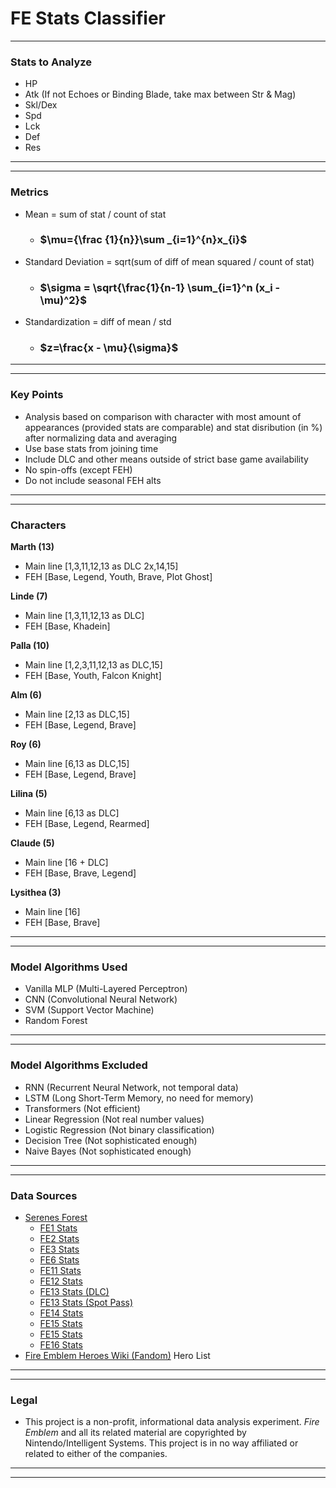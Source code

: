 # FE Stats Classifier
---
### Stats to Analyze
- HP
- Atk (If not Echoes or Binding Blade, take max between Str & Mag)
- Skl/Dex
- Spd
- Lck
- Def
- Res
---
---
### Metrics
- Mean = sum of stat / count of stat
  - ### $`\mu={\frac {1}{n}}\sum _{i=1}^{n}x_{i}`$
- Standard Deviation = sqrt(sum of diff of mean squared / count of stat)
  - ### $`\sigma = \sqrt{\frac{1}{n-1} \sum_{i=1}^n (x_i - \mu)^2}`$
- Standardization = diff of mean / std
  - ### $`z=\frac{x - \mu}{\sigma}`$
---
---
### Key Points
- Analysis based on comparison with character with most amount of appearances (provided stats are comparable) and stat disribution (in %) after normalizing data and averaging
- Use base stats from joining time
- Include DLC and other means outside of strict base game availability
- No spin-offs (except FEH)
- Do not include seasonal FEH alts
---
---
### Characters
**Marth (13)**
- Main line [1,3,11,12,13 as DLC 2x,14,15]
- FEH [Base, Legend, Youth, Brave, Plot Ghost]

**Linde (7)**
- Main line [1,3,11,12,13 as DLC]
- FEH [Base, Khadein]

**Palla (10)**
- Main line [1,2,3,11,12,13 as DLC,15]
- FEH [Base, Youth, Falcon Knight]

**Alm (6)**
- Main line [2,13 as DLC,15]
- FEH [Base, Legend, Brave]

**Roy (6)**
- Main line [6,13 as DLC,15]
- FEH [Base, Legend, Brave]

**Lilina (5)**
- Main line [6,13 as DLC]
- FEH [Base, Legend, Rearmed]

**Claude (5)**
- Main line [16 + DLC]
- FEH [Base, Brave, Legend]

**Lysithea (3)**
- Main line [16]
- FEH [Base, Brave]
---
---
### Model Algorithms Used
- Vanilla MLP (Multi-Layered Perceptron)
- CNN (Convolutional Neural Network)
- SVM (Support Vector Machine)
- Random Forest
---
---
### Model Algorithms Excluded
- RNN (Recurrent Neural Network, not temporal data)
- LSTM (Long Short-Term Memory, no need for memory)
- Transformers (Not efficient)
- Linear Regression (Not real number values)
- Logistic Regression (Not binary classification)
- Decision Tree (Not sophisticated enough)
- Naive Bayes (Not sophisticated enough)
---
---
### Data Sources
- [Serenes Forest](https://serenesforest.net)
  - [FE1 Stats](https://serenesforest.net/shadow-dragon-and-blade-of-light/characters/base-stats/)
  - [FE2 Stats](https://serenesforest.net/gaiden/characters/base-stats/)
  - [FE3 Stats](https://serenesforest.net/mystery-of-the-emblem/characters/base-stats/)
  - [FE6 Stats](https://serenesforest.net/binding-blade/characters/base-stats/)
  - [FE11 Stats](https://serenesforest.net/shadow-dragon/characters/base-stats/default/)
  - [FE12 Stats](https://serenesforest.net/light-and-shadow/characters/base-stats/default/)
  - [FE13 Stats (DLC)](https://serenesforest.net/awakening/characters/base-stats/dlc/)
  - [FE13 Stats (Spot Pass)](https://serenesforest.net/awakening/characters/base-stats/spotpass/)
  - [FE14 Stats](https://serenesforest.net/fire-emblem-fates/other-characters/base-stats/)
  - [FE15 Stats](https://serenesforest.net/fire-emblem-echoes-shadows-valentia/characters/base-stats/)
  - [FE15 Stats](https://serenesforest.net/fire-emblem-echoes-shadows-valentia/miscellaneous/amiibo/)
  - [FE16 Stats](https://serenesforest.net/three-houses/characters/base-stats/)
- [Fire Emblem Heroes Wiki (Fandom)](https://feheroes.fandom.com/wiki/List_of_Heroes) Hero List
---
---
### Legal
- This project is a non-profit, informational data analysis experiment. *Fire Emblem* and all its related material are copyrighted by Nintendo/Intelligent Systems. This project is in no way affiliated or related to either of the companies.
---
---
